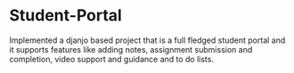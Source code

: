 # Student-Portal
Implemented a djanjo based project that is a full fledged student portal and it supports features like adding notes, assignment submission and completion, video support and guidance and to do lists.
